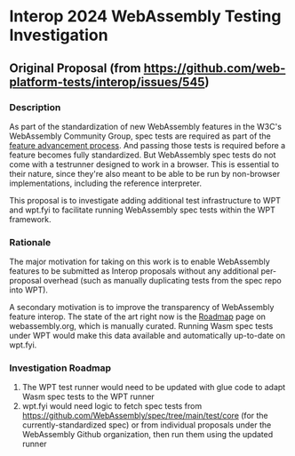 # Interop 2024 WebAssembly Testing Investigation

## Original Proposal (from https://github.com/web-platform-tests/interop/issues/545)

### Description

As part of the standardization of new WebAssembly features in the W3C's WebAssembly Community Group, spec tests are required as part of the [feature advancement process](https://github.com/WebAssembly/meetings/blob/main/process/phases.md#4-standardize-the-feature-working-group). And passing those tests is required before a feature becomes fully standardized. But WebAssembly spec tests do not come with a testrunner designed to work in a browser. This is essential to their nature, since they're also meant to be able to be run by non-browser implementations, including the reference interpreter.

This proposal is to investigate adding additional test infrastructure to WPT and wpt.fyi to facilitate running WebAssembly spec tests within the WPT framework.

### Rationale

The major motivation for taking on this work is to enable WebAssembly features to be submitted as Interop proposals without any additional per-proposal overhead (such as manually duplicating tests from the spec repo into WPT).

A secondary motivation is to improve the transparency of WebAssembly feature interop. The state of the art right now is the [Roadmap](https://webassembly.org/roadmap/) page on webassembly.org, which is manually curated. Running Wasm spec tests under WPT would make this data available and automatically up-to-date on wpt.fyi.

### Investigation Roadmap

1. The WPT test runner would need to be updated with glue code to adapt Wasm spec tests to the WPT runner
2. wpt.fyi would need logic to fetch spec tests from https://github.com/WebAssembly/spec/tree/main/test/core (for the currently-standardized spec) or from individual proposals under the WebAssembly Github organization, then run them using the updated runner
